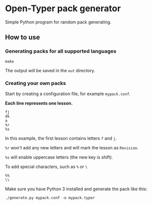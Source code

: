 # Open-Typer pack generator

Simple Python program for random pack generating.

## How to use

### Generating packs for all supported languages

```
make
```

The output will be saved in the `out` directory.

### Creating your own packs

Start by creating a configuration file, for example `mypack.conf`.

**Each line represents one lesson.**

```
fj
dk
a
%r
%s
```

In this example, the first lesson contains letters `f` and `j`.

`%r` won't add any new letters and will mark the lesson as `Revision`.

`%s` will enable uppercase letters (the new key is shift).

To add special characters, such as `%` or `\`

```
%%
\\
```

Make sure you have Python 3 installed and generate the pack like this:

`./generate.py mypack.conf -o mypack.typer`

